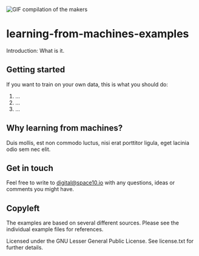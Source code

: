 
![GIF compilation of the makers](https://space10.io/content/uploads/2019/06/learning-from-machines.gif)

# learning-from-machines-examples

Introduction: What is it.

## Getting started
If you want to train on your own data, this is what you should do:

1. ...
2. ...
3. ...

## Why learning from machines?
Duis mollis, est non commodo luctus, nisi erat porttitor ligula, eget lacinia odio sem nec elit.

## Get in touch
Feel free to write to digital@space10.io with any questions, ideas or comments you might have.

## Copyleft

The examples are based on several different sources. Please see the individual example files for references.

Licensed under the GNU Lesser General Public License. See license.txt for further details.
